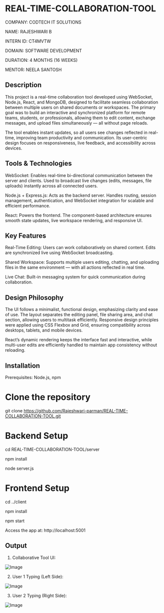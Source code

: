 # REAL-TIME-COLLABORATION-TOOL

COMPANY: CODTECH IT SOLUTIONS

NAME: RAJESHWARI B

INTERN ID: CT4MVTW

DOMAIN: SOFTWARE DEVELOPMENT

DURATION: 4 MONTHS (16 WEEKS)

MENTOR: NEELA SANTOSH

## Description

This project is a real-time collaboration tool developed using WebSocket, Node.js, React, and MongoDB, designed to facilitate seamless collaboration between multiple users on shared documents or workspaces. The primary goal was to build an interactive and synchronized platform for remote teams, students, or professionals, allowing them to edit content, exchange messages, and upload files simultaneously — all without page reloads.

The tool enables instant updates, so all users see changes reflected in real-time, improving team productivity and communication. Its user-centric design focuses on responsiveness, live feedback, and accessibility across devices.

## Tools & Technologies

WebSocket: Enables real-time bi-directional communication between the server and clients. Used to broadcast live changes (edits, messages, file uploads) instantly across all connected users.

Node.js + Express.js: Acts as the backend server. Handles routing, session management, authentication, and WebSocket integration for scalable and efficient performance.

React: Powers the frontend. The component-based architecture ensures smooth state updates, live workspace rendering, and responsive UI.

## Key Features

Real-Time Editing: Users can work collaboratively on shared content. Edits are synchronized live using WebSocket broadcasting.

Shared Workspace: Supports multiple users editing, chatting, and uploading files in the same environment — with all actions reflected in real time.

Live Chat: Built-in messaging system for quick communication during collaboration.

## Design Philosophy

The UI follows a minimalist, functional design, emphasizing clarity and ease of use. The layout separates the editing panel, file sharing area, and chat section, allowing users to multitask efficiently. Responsive design principles were applied using CSS Flexbox and Grid, ensuring compatibility across desktops, tablets, and mobile devices.

React’s dynamic rendering keeps the interface fast and interactive, while multi-user edits are efficiently handled to maintain app consistency without reloading.

## Installation

Prerequisites: Node.js, npm

# Clone the repository

  git clone https://github.com/Rajeshwari-parman/REAL-TIME-COLLABORATION-TOOL.git

# Backend Setup

  cd REAL-TIME-COLLABORATION-TOOL/server

  npm install

  node server.js

# Frontend Setup

  cd ../client
  
  npm install
  
  npm start
  
Access the app at: http://localhost:5001

## Output

1. Collaborative Tool UI:
   
  ![Image](https://github.com/user-attachments/assets/c88015c0-c37b-43d0-8f0d-c9d2f50a74c3)

2. User 1 Typing (Left Side):

  ![Image](https://github.com/user-attachments/assets/0d1ca412-3c11-4a20-af3c-456977999031)

3. User 2 Typing (Right Side):

  ![Image](https://github.com/user-attachments/assets/86229da6-604a-47bd-8ff6-5b2d3d2e282e)

